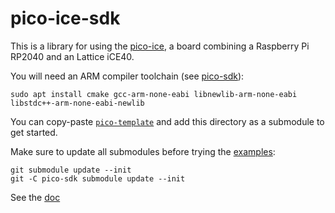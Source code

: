 # pico-ice-sdk

This is a library for using the [pico-ice](https://pico-ice.tinyvision.ai/),
a board combining a Raspberry Pi RP2040 and an Lattice iCE40.

You will need an ARM compiler toolchain (see [pico-sdk](https://github.com/raspberrypi/pico-sdk)):

```
sudo apt install cmake gcc-arm-none-eabi libnewlib-arm-none-eabi libstdc++-arm-none-eabi-newlib
```

You can copy-paste [`pico-template`](example/pico-template) and add this directory as a submodule to get started.

Make sure to update all submodules before trying the [examples](example):

```
git submodule update --init
git -C pico-sdk submodule update --init
```

See the [doc]()
